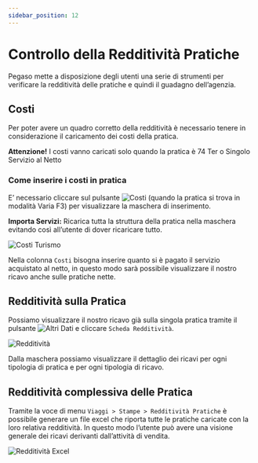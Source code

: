 ```yaml
---
sidebar_position: 12
---
```


# Controllo della Redditività Pratiche

Pegaso mette a disposizione degli utenti una serie di strumenti per verificare la redditività delle pratiche e quindi il guadagno dell’agenzia.

## Costi

Per poter avere un quadro corretto della redditività è necessario tenere in considerazione il
caricamento dei costi della pratica.

**Attenzione!** I costi vanno caricati solo quando la pratica è 74 Ter o Singolo
Servizio al Netto

### Come inserire i costi in pratica

E’ necessario cliccare sul pulsante <img src="/img/81-costi.png" alt="Costi"/> (quando la pratica si trova in modalità Varia F3) per visualizzare la maschera di inserimento.

**Importa Servizi:** Ricarica tutta la struttura della pratica nella maschera evitando così all’utente di dover ricaricare tutto.

<div class="text--center">
  <img src="/img/82-costi-turismo.png" alt="Costi Turismo"/>
</div>

Nella colonna `Costi` bisogna inserire quanto si è pagato il servizio acquistato al netto, in
questo modo sarà possibile visualizzare il nostro ricavo anche sulle pratiche nette.

## Redditività sulla Pratica

Possiamo visualizzare il nostro ricavo già sulla singola pratica tramite il pulsante  <img src="/img/28-altri-dati.png" alt="Altri Dati"/> e cliccare `Scheda Redditività`.

<div class="text--center">
  <img src="/img/83-redditivita.png" alt="Redditività"/>
</div>

Dalla maschera possiamo visualizzare il dettaglio dei ricavi per ogni tipologia di pratica e per ogni tipologia di ricavo.

## Redditività complessiva delle Pratica

Tramite la voce di menu `Viaggi > Stampe > Redditività Pratiche` è possibile generare un file excel che riporta tutte le pratiche caricate con la loro relativa redditività. In questo modo l’utente può avere una visione generale dei ricavi derivanti dall’attività di vendita.

<div class="text--center">
  <img src="/img/84-redditivita-excel.png" alt="Redditività Excel"/>
</div>
